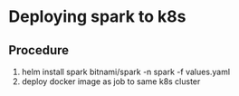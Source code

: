# Deploying spark to k8s

## Procedure

1. helm install spark bitnami/spark -n spark -f values.yaml
2. deploy docker image as job to same k8s cluster